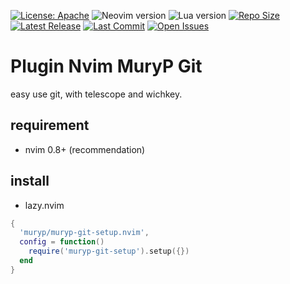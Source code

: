 [![License: Apache](https://img.shields.io/badge/License-Apache-blue.svg)](https://opensource.org/licenses/Apache-2.0)
![Neovim version](https://img.shields.io/badge/Neovim-0.8.x-green.svg)
![Lua version](https://img.shields.io/badge/Lua-5.4-yellow.svg)
[![Repo Size](https://img.shields.io/github/repo-size/muryp/muryp-git-setup.nvim)](https://github.com/muryp/muryp-git-setup.nvim)
[![Latest Release](https://img.shields.io/github/release/muryp/muryp-git-setup.nvim)](https://github.com/muryp/muryp-git-setup.nvim/releases/latest)
[![Last Commit](https://img.shields.io/github/last-commit/muryp/muryp-git-setup.nvim)](https://github.com/muryp/muryp-git-setup.nvim/commits/master)
[![Open Issues](https://img.shields.io/github/issues/muryp/muryp-git-setup.nvim)](https://github.com/muryp/muryp-git-setup.nvim/issues)

# Plugin Nvim MuryP Git
easy use git, with telescope and wichkey.
## requirement
- nvim 0.8+ (recommendation)
## install
- lazy.nvim
```lua
{
  'muryp/muryp-git-setup.nvim',
  config = function()
    require('muryp-git-setup').setup({})
  end
}
```